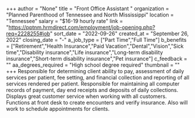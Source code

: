 +++
author = "None"
title = "Front Office Assistant "
organization = "Planned Parenthood of Tennessee and North Mississippi"
location = "Tennessee"
salary = "$16-19 hourly rate"
link = "https://pptnm.hrmdirect.com/employment/job-opening.php?req=2228255#job"
sort_date = "2022-09-26"
created_at = "September 26, 2022"
closing_date = "-"
a_job_type = ["Part Time","Full Time"]
b_benefits = ["Retirement","Health Insurance","Paid Vacation","Dental","Vision","Sick time","Disability insurance","Life insurance","Long-term disability insurance","Short-term disability insurance","Pet insurance"]
c_feedback = ""
aa_degrees_required = "High school degree required"
thumbnail = ""
+++
Responsible for determining client ability to pay, assessment of daily services per patient, fee setting, and financial collection and reporting of all services rendered per patient. Responsible for maintaining all computer records of payment, day end receipts and deposits of daily collections. Displays great customer service when working with all customers. Functions at front desk to create encounters and verify insurance. Also will work to schedule appointments for clients.
